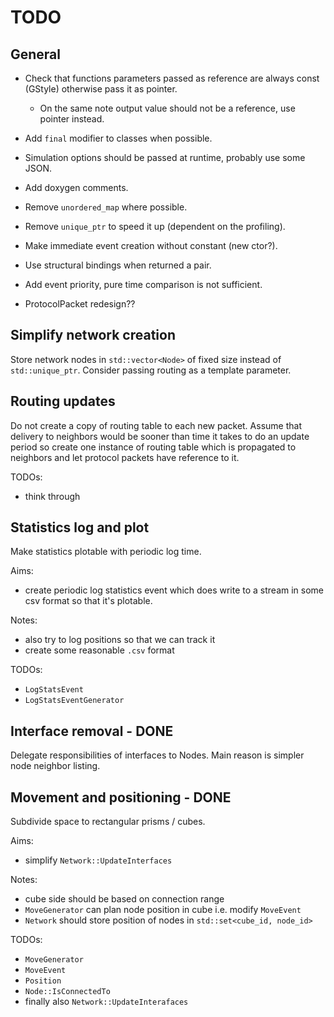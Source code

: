 # TODO

## General

* Check that functions parameters passed as reference are always const (GStyle) otherwise pass it as pointer.
	* On the same note output value should not be a reference, use pointer
	instead.

* Add `final` modifier to classes when possible.

* Simulation options should be passed at runtime, probably use some JSON.

* Add doxygen comments.

* Remove `unordered_map` where possible.

* Remove `unique_ptr` to speed it up (dependent on the profiling).

* Make immediate event creation without constant (new ctor?).

* Use structural bindings when returned a pair.

* Add event priority, pure time comparison is not sufficient.

* ProtocolPacket redesign??


## Simplify network creation
Store network nodes in `std::vector<Node>` of fixed size instead of `std::unique_ptr`.
Consider passing routing as a template parameter.


## Routing updates
Do not create a copy of routing table to each new packet.
Assume that delivery to neighbors would be sooner than time it takes to do an update period so create one instance of routing table which is propagated to neighbors and let protocol packets have reference to it.

TODOs:
- think through


## Statistics log and plot
Make statistics plotable with periodic log time.

Aims:
- create periodic log statistics event which does write to a stream in some csv format so that it's plotable.

Notes:
- also try to log positions so that we can track it
- create some reasonable `.csv` format

TODOs:
- `LogStatsEvent`
- `LogStatsEventGenerator`


## Interface removal - DONE
Delegate responsibilities of interfaces to Nodes.
Main reason is simpler node neighbor listing.


## Movement and positioning - DONE
Subdivide space to rectangular prisms / cubes.

Aims:
- simplify `Network::UpdateInterfaces`

Notes:
- cube side should be based on connection range
- `MoveGenerator` can plan node position in cube i.e. modify `MoveEvent`
- `Network` should store position of nodes in `std::set<cube_id, node_id>`

TODOs:
- `MoveGenerator`
- `MoveEvent`
- `Position`
- `Node::IsConnectedTo`
- finally also `Network::UpdateInterafaces`


